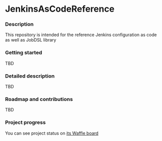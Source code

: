 # JenkinsAsCodeReference

### Description
This repository is intended for the reference Jenkins configuration as code as well as JobDSL library

### Getting started
TBD

### Detailed description
TBD

### Roadmap and contributions
TBD

### Project progress
You can see project status on [its Waffle board](https://waffle.io/Praqma/JenkinsAsCodeReference)

